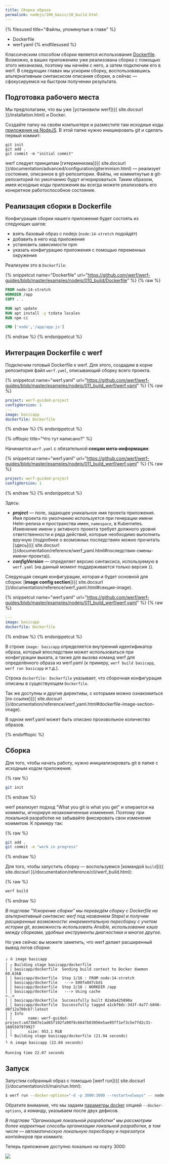 ```yaml
---
title: Сборка образа
permalink: nodejs/100_basic/10_build.html
---
```


{% filesused title="Файлы, упомянутые в главе" %}
- Dockerfile
- werf.yaml
{% endfilesused %}

Классическим способом сборки является использование [Dockerfile](https://docs.docker.com/engine/reference/builder/). Возможно, в ваших приложениях уже реализована сборка с помощью этого механизма, поэтому мы начнём с него, а затем подключим его в werf. В следующих главах мы ускорим сборку, воспользовавшись альтернативным синтаксисом описания сборки, а сейчас — сфокусируемся на быстром получении результата.

## Подготовка рабочего места

Мы предполагаем, что вы уже [установили werf]({{ site.docsurl }}/installation.html) и Docker.

Создайте папку на своём компьютере и разместите там исходные коды [приложения на NodeJS](https://github.com/werf/werf-guides/tree/master/examples/nodejs/000_app). В этой папке нужно инициировать git и сделать первый коммит:

```shell
git init
git add .
git commit -m "initial commit"
```

werf следует принципам [гитерминизма]({{ site.docsurl }}/documentation/advanced/configuration/giterminism.html) — реализует состояние, описанное в git-репозитории. Файлы, не коммитнутые в git-репозиторий по умолчанию будут игнорироваться. Таким образом, имея исходные коды приложения вы всегда можете реализовать его конкретное работоспособное состояние.

## Реализация сборки в Dockerfile

Конфигурация сборки нашего приложения будет состоять из следующих шагов:

- взять базовый образ с nodejs (`node:14-stretch` подойдёт)
- добавить в него код приложения
- установить зависимости npm
- указать конфигурацию приложения с помощью переменных окружения

Реализуем это в `Dockerfile`:

{% snippetcut name="Dockerfile" url="https://github.com/werf/werf-guides/blob/master/examples/nodejs/010_build/Dockerfile" %}
{% raw %}
```Dockerfile
FROM node:14-stretch
WORKDIR /app
COPY . .

RUN apt update
RUN apt install -y tzdata locales
RUN npm ci

CMD ['node','/app/app.js']
```
{% endraw %}
{% endsnippetcut %}

## Интеграция Dockerfile с werf

Подключим готовый Dockerfile к werf. Для этого, создадим в корне репозитория файл `werf.yaml`, описывающий сборку всего проекта.

{% snippetcut name="werf.yaml" url="https://github.com/werf/werf-guides/blob/master/examples/nodejs/011_build_werf/werf.yaml" %}
{% raw %}
```yaml
project: werf-guided-project
configVersion: 1
---
image: basicapp
dockerfile: Dockerfile
```
{% endraw %}
{% endsnippetcut %}

{% offtopic title="Что тут написано?" %}

Начинается `werf.yaml` с обязательной **секции мета-информации**:

{% snippetcut name="werf.yaml" url="https://github.com/werf/werf-guides/blob/master/examples/nodejs/011_build_werf/werf.yaml" %}
{% raw %}
```yaml
project: werf-guided-project
configVersion: 1
```
{% endraw %}
{% endsnippetcut %}

Здесь:
- **_project_** — поле, задающее уникальное имя проекта приложения. Имя проекта по умолчанию используется при генерации имени Helm-релиза и пространства имен, `namespace`, в Kubernetes. Изменение имени у активного проекта требует должного уровня ответственности и ряда действий, которые необходимо выполнить вручную (подробнее о возможных последствиях можно прочитать [здесь]({{ site.docsurl }}/documentation/reference/werf_yaml.html#последствия-смены-имени-проекта)).
- **_configVersion_** — определяет версию синтаксиса, используемую в `werf.yaml` (на данный момент поддерживается только версия `1`).

Следующая секция конфигурации, которая и будет основной для сборки: [**image config section**]({{ site.docsurl }}/documentation/reference/werf_yaml.html#секция-image).

{% snippetcut name="werf.yaml" url="https://github.com/werf/werf-guides/blob/master/examples/nodejs/011_build_werf/werf.yaml" %}
{% raw %}
```yaml
---
image: basicapp
dockerfile: Dockerfile
```
{% endraw %}
{% endsnippetcut %}

В строке `image: basicapp` определяется внутренний идентификатор образа, который впоследствии может использоваться при конфигурации выката, а также для вызова команд werf для определённого образа из werf.yaml (к примеру, `werf build basicapp`, `werf run basicapp` и т.д.). 

Строка `dockerfile: Dockerfile` указывает, что сборочная конфигурация описаны в существующем `Dockerfile`. 

Так же доступны и другие директивы, с которыми можно ознакомиться [по ссылке]({{ site.docsurl }}/documentation/reference/werf_yaml.html#dockerfile-image-section-image).

В одном werf.yaml может быть описано произвольное количество образов.

{% endofftopic %}

## Сборка

Для того, чтобы начать работу, нужно инициализировать git в папке с исходным кодом приложения:

{% raw %}
```bash
git init
```
{% endraw %}

werf реализует подход "What you git is what you get" и опирается на коммиты, игнорируя незакомиченные изменения. Поэтому при локальной разработке не забывайте фиксировать свои изменения коммитом. К примеру так:

{% raw %}
```bash
git add .
git commit -m "work in progress"
```
{% endraw %}

Для того, чтобы запустить сборку — воспользуемся [командой `build`]({{ site.docsurl }}/documentation/reference/cli/werf_build.html):

{% raw %}
```bash
werf build
```
{% endraw %}

_В подглаве "Ускорение сборки" мы переведём сборку с Dockerfile на альтернативный синтаксис werf под названием Stapel и получим расширенные возможности: инкрементальную пересборку с учетом истории git, возможность использовать Ansible, использование кэша между сборками, удобные инструменты диагностики и многое другое._

Но уже сейчас вы можете заметить, что werf делает расширенный вывод логов сборки:

```
┌ ⛵ image basicapp
│ ┌ Building stage basicapp/dockerfile
│ │ basicapp/dockerfile  Sending build context to Docker daemon  69.63kB
│ │ basicapp/dockerfile  Step 1/16 : FROM node:14-stretch
│ │ basicapp/dockerfile   ---> b90fa0d7cbd1
│ │ basicapp/dockerfile  Step 2/16 : WORKDIR /app
│ │ basicapp/dockerfile   ---> Using cache
<..>
│ │ basicapp/dockerfile  Successfully built 02a0a425890a
│ │ basicapp/dockerfile  Successfully tagged a1cbf6dc-343f-4a77-b846-d0f12a700cb7:latest
│ ├ Info
│ │       name: werf-guided-project:a473b87e1ad65f102fa90f8c6647b03056e5ae95ff1ef3c5e7fd2c31-1605597979927
│ │       size: 953.1 MiB
│ └ Building stage basicapp/dockerfile (21.94 seconds)
└ ⛵ image basicapp (22.04 seconds)

Running time 22.07 seconds
```

## Запуск

Запустим собранный образ с помощью [werf run]({{ site.docsurl }}/documentation/cli/main/run.html):

```bash
$ werf run --docker-options="-d -p 3000:3000 --restart=always" -- node /app/app.js
```

Обратите внимание, что мы задаем [параметры docker](https://docs.docker.com/engine/reference/run/) опцией `--docker-options`, а команду, указываем после двух дефисов.

_В подглаве "Организация локальной разработки" мы рассмотрим более корректные способы организации локальной разработки, в том числе — автоматическую локальную пересборку и перезапуск контейнеров при коммите._

Теперь приложение доступно локально на порту 3000:

![](/applications_guide_ru/images/nodejs/100_10_app_in_browser.png)

<div id="go-forth-button">
    <go-forth url="20_cluster.html" label="Подготовка кластера" framework="{{ page.label_framework }}" ci="{{ page.label_ci }}" guide-code="{{ page.guide_code }}" base-url="{{ site.baseurl }}"></go-forth>
</div>
